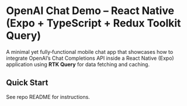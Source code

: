 # OpenAI Chat Demo – React Native (Expo + TypeScript + Redux Toolkit Query)

A minimal yet fully‑functional mobile chat app that showcases how to integrate OpenAI’s Chat Completions API inside a React Native (Expo) application using **RTK Query** for data fetching and caching.

## Quick Start
See repo README for instructions.
